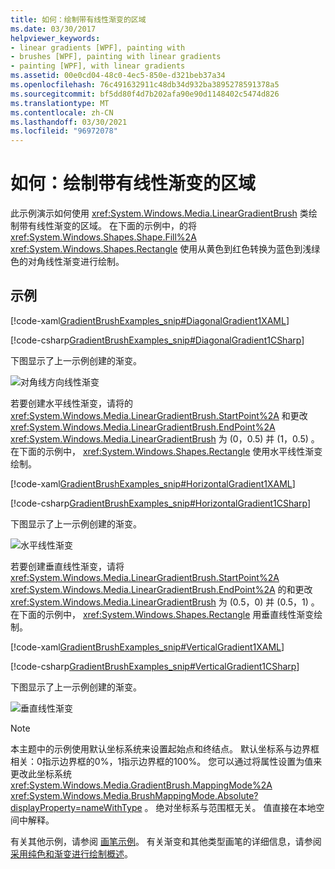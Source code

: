 ```yaml
---
title: 如何：绘制带有线性渐变的区域
ms.date: 03/30/2017
helpviewer_keywords:
- linear gradients [WPF], painting with
- brushes [WPF], painting with linear gradients
- painting [WPF], with linear gradients
ms.assetid: 00e0cd04-48c0-4ec5-850e-d321beb37a34
ms.openlocfilehash: 76c491632911c48db34d932ba3895278591378a5
ms.sourcegitcommit: bf5dd80f4d7b202afa90e90d1148402c5474d826
ms.translationtype: MT
ms.contentlocale: zh-CN
ms.lasthandoff: 03/30/2021
ms.locfileid: "96972078"
---
```

# <a name="how-to-paint-an-area-with-a-linear-gradient"></a>如何：绘制带有线性渐变的区域
此示例演示如何使用 <xref:System.Windows.Media.LinearGradientBrush> 类绘制带有线性渐变的区域。 在下面的示例中，的将 <xref:System.Windows.Shapes.Shape.Fill%2A> <xref:System.Windows.Shapes.Rectangle> 使用从黄色到红色转换为蓝色到浅绿色的对角线性渐变进行绘制。  
  
## <a name="example"></a>示例  
 [!code-xaml[GradientBrushExamples_snip#DiagonalGradient1XAML](~/samples/snippets/xaml/VS_Snippets_Wpf/GradientBrushExamples_snip/XAML/LinearGradientBrushExample.xaml#diagonalgradient1xaml)]  
  
 [!code-csharp[GradientBrushExamples_snip#DiagonalGradient1CSharp](~/samples/snippets/csharp/VS_Snippets_Wpf/GradientBrushExamples_snip/CSharp/LinearGradientBrushExample.cs#diagonalgradient1csharp)]  
  
 下图显示了上一示例创建的渐变。  
  
 ![对角线方向线性渐变](./media/graphicsmm-diagonallgb.jpg "graphicsmm_DiagonalLGB")  
  
 若要创建水平线性渐变，请将的 <xref:System.Windows.Media.LinearGradientBrush.StartPoint%2A> 和更改 <xref:System.Windows.Media.LinearGradientBrush.EndPoint%2A> <xref:System.Windows.Media.LinearGradientBrush> 为 (0，0.5) 并 (1，0.5) 。 在下面的示例中， <xref:System.Windows.Shapes.Rectangle> 使用水平线性渐变绘制。  
  
 [!code-xaml[GradientBrushExamples_snip#HorizontalGradient1XAML](~/samples/snippets/xaml/VS_Snippets_Wpf/GradientBrushExamples_snip/XAML/LinearGradientBrushExample.xaml#horizontalgradient1xaml)]  
  
 [!code-csharp[GradientBrushExamples_snip#HorizontalGradient1CSharp](~/samples/snippets/csharp/VS_Snippets_Wpf/GradientBrushExamples_snip/CSharp/LinearGradientBrushExample.cs#horizontalgradient1csharp)]  
  
 下图显示了上一示例创建的渐变。  
  
 ![水平线性渐变](./media/graphicsmm-horizontallgb.jpg "graphicsmm_HorizontalLGB")  
  
 若要创建垂直线性渐变，请将 <xref:System.Windows.Media.LinearGradientBrush.StartPoint%2A> <xref:System.Windows.Media.LinearGradientBrush.EndPoint%2A> 的和更改 <xref:System.Windows.Media.LinearGradientBrush> 为 (0.5，0) 并 (0.5，1) 。 在下面的示例中， <xref:System.Windows.Shapes.Rectangle> 用垂直线性渐变绘制。  
  
 [!code-xaml[GradientBrushExamples_snip#VerticalGradient1XAML](~/samples/snippets/xaml/VS_Snippets_Wpf/GradientBrushExamples_snip/XAML/LinearGradientBrushExample.xaml#verticalgradient1xaml)]  
  
 [!code-csharp[GradientBrushExamples_snip#VerticalGradient1CSharp](~/samples/snippets/csharp/VS_Snippets_Wpf/GradientBrushExamples_snip/CSharp/LinearGradientBrushExample.cs#verticalgradient1csharp)]  
  
 下图显示了上一示例创建的渐变。  
  
 ![垂直线性渐变](./media/graphicsmm-verticallgb.jpg "graphicsmm_VerticalLGB")  
  
> [!NOTE]
> 本主题中的示例使用默认坐标系统来设置起始点和终结点。 默认坐标系与边界框相关：0指示边界框的0%，1指示边界框的100%。 您可以通过将属性设置为值来更改此坐标系统 <xref:System.Windows.Media.GradientBrush.MappingMode%2A> <xref:System.Windows.Media.BrushMappingMode.Absolute?displayProperty=nameWithType> 。 绝对坐标系与范围框无关。 值直接在本地空间中解释。  
  
 有关其他示例，请参阅 [画笔示例](https://github.com/Microsoft/WPF-Samples/tree/master/Graphics/Brushes)。 有关渐变和其他类型画笔的详细信息，请参阅 [采用纯色和渐变进行绘制概述](painting-with-solid-colors-and-gradients-overview.md)。
